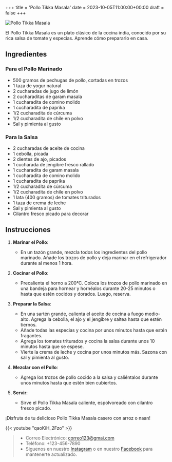 +++
title = 'Pollo Tikka Masala'
date = 2023-10-05T11:00:00+00:00
draft = false
+++

![Pollo Tikka Masala](/img/tikkaMasala.png)

El Pollo Tikka Masala es un plato clásico de la cocina india, conocido por su rica salsa de tomate y especias. Aprende cómo prepararlo en casa.

## Ingredientes

### Para el Pollo Marinado

- 500 gramos de pechugas de pollo, cortadas en trozos
- 1 taza de yogur natural
- 2 cucharadas de jugo de limón
- 2 cucharaditas de garam masala
- 1 cucharadita de comino molido
- 1 cucharadita de paprika
- 1/2 cucharadita de cúrcuma
- 1/2 cucharadita de chile en polvo
- Sal y pimienta al gusto

### Para la Salsa

- 2 cucharadas de aceite de cocina
- 1 cebolla, picada
- 2 dientes de ajo, picados
- 1 cucharada de jengibre fresco rallado
- 1 cucharadita de garam masala
- 1 cucharadita de comino molido
- 1 cucharadita de paprika
- 1/2 cucharadita de cúrcuma
- 1/2 cucharadita de chile en polvo
- 1 lata (400 gramos) de tomates triturados
- 1 taza de crema de leche
- Sal y pimienta al gusto
- Cilantro fresco picado para decorar

## Instrucciones

1. **Marinar el Pollo**:
   - En un tazón grande, mezcla todos los ingredientes del pollo marinado. Añade los trozos de pollo y deja marinar en el refrigerador durante al menos 1 hora.

2. **Cocinar el Pollo**:
   - Precalienta el horno a 200°C. Coloca los trozos de pollo marinado en una bandeja para hornear y hornéalos durante 20-25 minutos o hasta que estén cocidos y dorados. Luego, reserva.

3. **Preparar la Salsa**:
   - En una sartén grande, calienta el aceite de cocina a fuego medio-alto. Agrega la cebolla, el ajo y el jengibre y saltea hasta que estén tiernos.
   - Añade todas las especias y cocina por unos minutos hasta que estén fragantes.
   - Agrega los tomates triturados y cocina la salsa durante unos 10 minutos hasta que se espese.
   - Vierte la crema de leche y cocina por unos minutos más. Sazona con sal y pimienta al gusto.

4. **Mezclar con el Pollo**:
   - Agrega los trozos de pollo cocido a la salsa y caliéntalos durante unos minutos hasta que estén bien cubiertos.

5. **Servir**:
   - Sirve el Pollo Tikka Masala caliente, espolvoreado con cilantro fresco picado.

¡Disfruta de tu delicioso Pollo Tikka Masala casero con arroz o naan!

{{< youtube "qaoKiH_2Fzo" >}}

> - Correo Electrónico: correo123@gmai.com
> - Teléfono: +123-456-7890
> - Siguenos en nuestro [Instagram](https://www.instagram.com/) o en nuestro [Facebook](https://www.facebook.com/?locale=es_ES) para mantenerte actualizado.